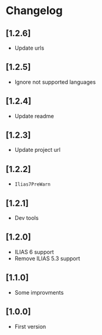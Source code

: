 # Changelog

## [1.2.6]
- Update urls

## [1.2.5]
- Ignore not supported languages

## [1.2.4]
- Update readme

## [1.2.3]
- Update project url

## [1.2.2]
- `Ilias7PreWarn`

## [1.2.1]
- Dev tools

## [1.2.0]
- ILIAS 6 support
- Remove ILIAS 5.3 support

## [1.1.0]
- Some improvments

## [1.0.0]
- First version
